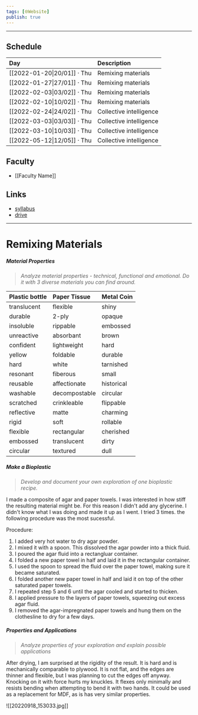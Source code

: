 ```yaml
---
tags: [🌐Website]
publish: true
---
```



---

## Schedule

| Day                         | Description             |
|:--------------------------- |:----------------------- |
| [[2022-01-20\|20/01]] · Thu | Remixing materials      |
| [[2022-01-27\|27/01]] · Thu | Remixing materials      |
| [[2022-02-03\|03/02]] · Thu | Remixing materials      |
| [[2022-02-10\|10/02]] · Thu | Remixing materials      |
| [[2022-02-24\|24/02]] · Thu | Collective intelligence |
| [[2022-03-03\|03/03]] · Thu | Collective intelligence |
| [[2022-03-10\|10/03]] · Thu | Collective intelligence |
| [[2022-05-12\|12/05]] · Thu | Collective intelligence | 

## Faculty
- [[Faculty Name]]

## Links
- [syllabus](URL)
- [drive](URL)

---

# Remixing Materials

##### Material Properties
> _Analyze material properties - technical, functional and emotional. Do it with 3 diverse materials you can find around._

| Plastic bottle | Paper Tissue  | Metal Coin |
|:-------------- |:------------- |:---------- |
| translucent    | flexible      | shiny      |
| durable        | 2-ply         | opaque     |
| insoluble      | rippable      | embossed   |
| unreactive     | absorbant     | brown      |
| confident      | lightweight   | hard       |
| yellow         | foldable      | durable    |
| hard           | white         | tarnished  |
| resonant       | fiberous      | small      |
| reusable       | affectionate  | historical |
| washable       | decompostable | circular   |
| scratched      | crinkleable   | flippable  |
| reflective     | matte         | charming   |
| rigid          | soft          | rollable   |
| flexible       | rectangular   | cherished  |
| embossed       | translucent   | dirty      | 
| circular       | textured      | dull       |

##### Make a Bioplastic
> _Develop and document your own exploration of one bioplastic recipe._ 

I made a composite of agar and paper towels. I was interested in how stiff the resulting material might be. For this reason I didn't add any glycerine. I didn't know what I was doing and made it up as I went. I tried 3 times. the following procedure was the most sucessful.

Procedure:
1. I added very hot water to dry agar powder. 
2. I mixed it with a spoon. This dissolved the agar powder into a thick fluid.
3. I poured the agar fluid into a rectangluar container.
4. I folded a new paper towel in half and laid it in the rectangular container.
5. I used the spoon to spread the fluid over the paper towel, making sure it became saturated.
6. I folded another new paper towel in half and laid it on top of the other saturated paper towels.
7. I repeated step 5 and 6 until the agar cooled and started to thicken.
8. I applied pressure to the layers of paper towels, squeezing out excess agar fluid.
9. I removed the agar-impregnated paper towels and hung them on the clothesline to dry for a few days.

##### Properties and Applications
> _Analyze properties of your exploration and explain possible applications_

After drying, I am surprised at the rigidity of the result. It is hard and is mechanically comparable to plywood. It is not flat, and the edges are thinner and flexible, but I was planning to cut the edges off anyway. Knocking on it with force hurts my knuckles. It flexes only minimally and resists bending when attempting to bend it with two hands. It could be used as a replacement for MDF, as is has very similar properties. 

![[20220918_153033.jpg]]